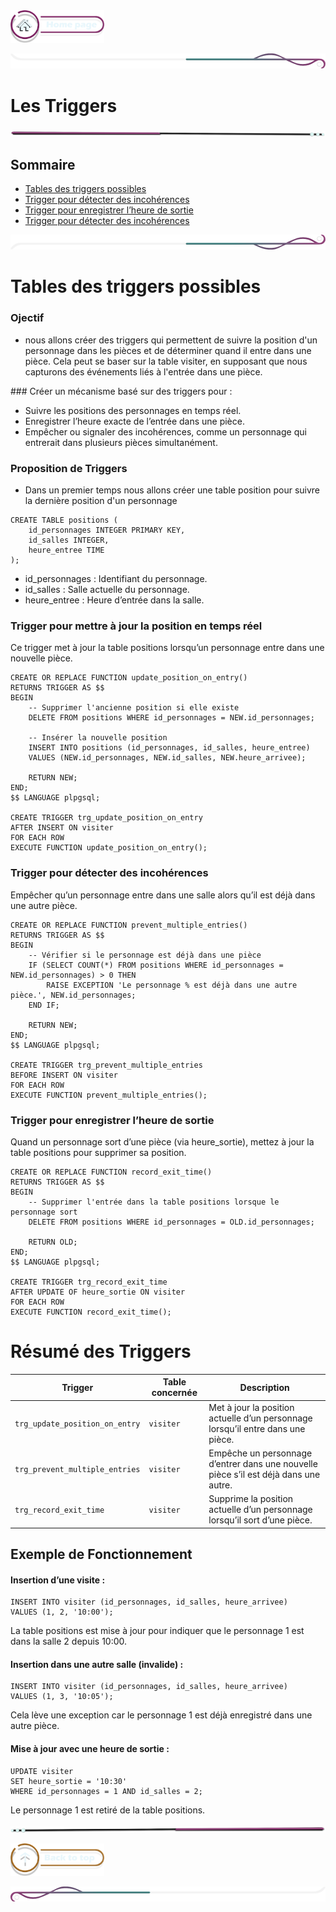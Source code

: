  <a href="../README.md">
  <img src="../assets/button/home_page.png" alt="Home page" style="width: 150px; height: auto;">
</a>

![border](../assets/line/border_deco_rt.png)

# Les Triggers

![border](../assets/line/line-pink-point_l.png)

## Sommaire

- [Tables des triggers possibles](#tables-des-triggers-possibles)
- [Trigger pour détecter des incohérences](#trigger-pour-détecter-des-incohérences)
- [Trigger pour enregistrer l’heure de sortie
  ](#trigger-pour-enregistrer-lheure-de-sortie)
- [Trigger pour détecter des incohérences](#trigger-pour-mettre-à-jour-la-position-en-temps-réel)

![border](../assets/line/border_deco_rb.png)

# Tables des triggers possibles

### Ojectif

- nous allons créer des triggers qui permettent de suivre la position d'un personnage dans les pièces et de déterminer quand il entre dans une pièce. Cela peut se baser sur la table visiter, en supposant que nous capturons des événements liés à l'entrée dans une pièce.

### Créer un mécanisme basé sur des triggers pour :

- Suivre les positions des personnages en temps réel.
- Enregistrer l’heure exacte de l’entrée dans une pièce.
- Empêcher ou signaler des incohérences, comme un personnage qui entrerait dans plusieurs pièces simultanément.

### Proposition de Triggers

- Dans un premier temps nous allons créer une table position pour suivre la dernière position d'un personnage

```
CREATE TABLE positions (
    id_personnages INTEGER PRIMARY KEY,
    id_salles INTEGER,
    heure_entree TIME
);
```

- id_personnages : Identifiant du personnage.
- id_salles : Salle actuelle du personnage.
- heure_entree : Heure d’entrée dans la salle.

### Trigger pour mettre à jour la position en temps réel

Ce trigger met à jour la table positions lorsqu’un personnage entre dans une nouvelle pièce.

```
CREATE OR REPLACE FUNCTION update_position_on_entry()
RETURNS TRIGGER AS $$
BEGIN
    -- Supprimer l'ancienne position si elle existe
    DELETE FROM positions WHERE id_personnages = NEW.id_personnages;

    -- Insérer la nouvelle position
    INSERT INTO positions (id_personnages, id_salles, heure_entree)
    VALUES (NEW.id_personnages, NEW.id_salles, NEW.heure_arrivee);

    RETURN NEW;
END;
$$ LANGUAGE plpgsql;

CREATE TRIGGER trg_update_position_on_entry
AFTER INSERT ON visiter
FOR EACH ROW
EXECUTE FUNCTION update_position_on_entry();
```

### Trigger pour détecter des incohérences

Empêcher qu’un personnage entre dans une salle alors qu’il est déjà dans une autre pièce.

```
CREATE OR REPLACE FUNCTION prevent_multiple_entries()
RETURNS TRIGGER AS $$
BEGIN
    -- Vérifier si le personnage est déjà dans une pièce
    IF (SELECT COUNT(*) FROM positions WHERE id_personnages = NEW.id_personnages) > 0 THEN
        RAISE EXCEPTION 'Le personnage % est déjà dans une autre pièce.', NEW.id_personnages;
    END IF;

    RETURN NEW;
END;
$$ LANGUAGE plpgsql;

CREATE TRIGGER trg_prevent_multiple_entries
BEFORE INSERT ON visiter
FOR EACH ROW
EXECUTE FUNCTION prevent_multiple_entries();

```

### Trigger pour enregistrer l’heure de sortie

Quand un personnage sort d’une pièce (via heure_sortie), mettez à jour la table positions pour supprimer sa position.

```
CREATE OR REPLACE FUNCTION record_exit_time()
RETURNS TRIGGER AS $$
BEGIN
    -- Supprimer l'entrée dans la table positions lorsque le personnage sort
    DELETE FROM positions WHERE id_personnages = OLD.id_personnages;

    RETURN OLD;
END;
$$ LANGUAGE plpgsql;

CREATE TRIGGER trg_record_exit_time
AFTER UPDATE OF heure_sortie ON visiter
FOR EACH ROW
EXECUTE FUNCTION record_exit_time();
```

# Résumé des Triggers

| **Trigger**                    | **Table concernée** | **Description**                                                                      |
| ------------------------------ | ------------------- | ------------------------------------------------------------------------------------ |
| `trg_update_position_on_entry` | `visiter`           | Met à jour la position actuelle d’un personnage lorsqu’il entre dans une pièce.      |
| `trg_prevent_multiple_entries` | `visiter`           | Empêche un personnage d’entrer dans une nouvelle pièce s’il est déjà dans une autre. |
| `trg_record_exit_time`         | `visiter`           | Supprime la position actuelle d’un personnage lorsqu’il sort d’une pièce.            |

## Exemple de Fonctionnement

#### Insertion d’une visite :

```
INSERT INTO visiter (id_personnages, id_salles, heure_arrivee)
VALUES (1, 2, '10:00');
```

La table positions est mise à jour pour indiquer que le personnage 1 est dans la salle 2 depuis 10:00.

#### Insertion dans une autre salle (invalide) :

```
INSERT INTO visiter (id_personnages, id_salles, heure_arrivee)
VALUES (1, 3, '10:05');
```

Cela lève une exception car le personnage 1 est déjà enregistré dans une autre pièce.

#### Mise à jour avec une heure de sortie :

```
UPDATE visiter
SET heure_sortie = '10:30'
WHERE id_personnages = 1 AND id_salles = 2;
```

Le personnage 1 est retiré de la table positions.

![border](../assets/line/line-pink-point_r.png)

<a href="#sommaire">
  <img src="../assets/button/back_to_top.png" alt="Back to top" style="width: 150px; height: auto;">
</a>

![border](../assets/line/border_deco_l.png)
